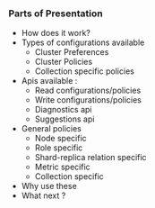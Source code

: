 ### Parts of Presentation
- How does it work?
- Types of configurations available
	- Cluster Preferences
	- Cluster Policies
	- Collection specific policies
- Apis available :
	- Read configurations/policies 
	- Write configurations/policies
	- Diagnostics api
	- Suggestions api
- General policies
	- Node specific
	- Role specific
	- Shard-replica relation specific
	- Metric specific
	- Collection specific
- Why use these
- What next ?
			
